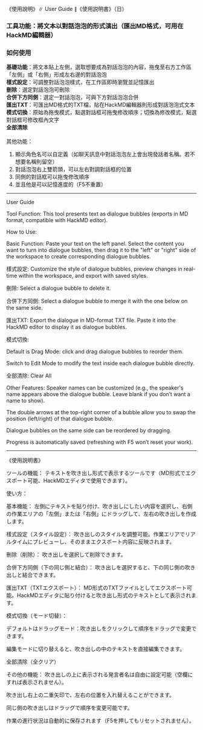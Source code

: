 《使用說明》∥ User Guide ∥《使用説明書》（日）

### 工具功能：將文本以對話泡泡的形式演出（匯出MD格式，可用在HackMD編輯器）

### 如何使用
**基礎功能**：將文本貼上左側，選取想要成為對話泡泡的內容，拖曳至右方工作區「左側」或「右側」形成左右邊的對話泡泡<br>
**樣式設定**：可調整對話泡泡樣式，在工作區即時瀏覽並記憶匯出<br>
**刪除**：選定對話泡泡可刪除<br>
**合併下方同側**：選定一對話泡泡，可與下方對話泡泡合併<br>
**匯出TXT**：可匯出MD格式的TXT檔，貼在HackMD編輯器則形成對話泡泡式文本<br>
**模式切換**：原始為拖曳模式，點選對話框可拖曳修改順序；切換為修改模式，點選對話框可修改框內文字<br>
**全部清除**<br><br>
其他功能：<br>
1. 顯示角色名可以自定義（如聊天訊息中對話泡泡左上會出現發話者名稱。若不想要名稱則留空）
2. 對話泡泡右上雙箭頭，可以左右對調對話框的位置
3. 同側的對話框可以拖曳修改順序
4. 並且他是可以記憶進度的（F5不重置）

---

User Guide

Tool Function:
This tool presents text as dialogue bubbles (exports in MD format, compatible with HackMD editor).

How to Use:

Basic Function: Paste your text on the left panel. Select the content you want to turn into dialogue bubbles, then drag it to the "left" or "right" side of the workspace to create corresponding dialogue bubbles.

樣式設定: Customize the style of dialogue bubbles, preview changes in real-time within the workspace, and export with saved styles.

刪除: Select a dialogue bubble to delete it.

合併下方同側: Select a dialogue bubble to merge it with the one below on the same side.

匯出TXT: Export the dialogue in MD-format TXT file. Paste it into the HackMD editor to display it as dialogue bubbles.

模式切換:

Default is Drag Mode: click and drag dialogue bubbles to reorder them.

Switch to Edit Mode to modify the text inside each dialogue bubble directly.

全部清除: Clear All

Other Features:
Speaker names can be customized (e.g., the speaker's name appears above the dialogue bubble. Leave blank if you don’t want a name to show).

The double arrows at the top-right corner of a bubble allow you to swap the position (left/right) of that dialogue bubble.

Dialogue bubbles on the same side can be reordered by dragging.

Progress is automatically saved (refreshing with F5 won’t reset your work).

---

《使用説明書》

ツールの機能：
テキストを吹き出し形式で表示するツールです（MD形式でエクスポート可能、HackMDエディタで使用できます）。

使い方：

基本機能： 左側にテキストを貼り付け、吹き出しにしたい内容を選択し、右側の作業エリアの「左側」または「右側」にドラッグして、左右の吹き出しを作成します。

樣式設定（スタイル設定）： 吹き出しのスタイルを調整可能。作業エリアでリアルタイムにプレビューし、そのままエクスポート内容に反映されます。

刪除（削除）： 吹き出しを選択して削除できます。

合併下方同側（下の同じ側と結合）： 吹き出しを選択すると、下の同じ側の吹き出しと結合できます。

匯出TXT（TXTエクスポート）： MD形式のTXTファイルとしてエクスポート可能。HackMDエディタに貼り付けると吹き出し形式のテキストとして表示されます。

模式切換（モード切替）：

デフォルトはドラッグモード：吹き出しをクリックして順序をドラッグで変更できます。

編集モードに切り替えると、吹き出しの中のテキストを直接編集できます。

全部清除（全クリア）

その他の機能：
吹き出しの上に表示される発言者名は自由に設定可能（空欄にすれば表示されません）。

吹き出し右上の二重矢印で、左右の位置を入れ替えることができます。

同じ側の吹き出しはドラッグで順序を変更可能です。

作業の進行状況は自動的に保存されます（F5を押してもリセットされません）。
